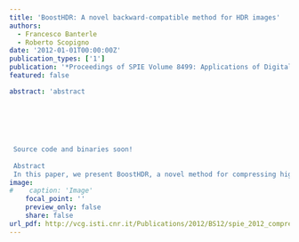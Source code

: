 ```yaml
---
title: 'BoostHDR: A novel backward-compatible method for HDR images'
authors:
  - Francesco Banterle
  - Roberto Scopigno
date: '2012-01-01T00:00:00Z'
publication_types: ['1']
publication: '*Proceedings of SPIE Volume 8499: Applications of Digital Image Processing XXXV*'
featured: false

abstract: 'abstract 	 	 	    Source code and binaries soon!  Abstract In this paper, we present BoostHDR, a novel method for compressing high dynamic range (HDR) images. The algorithm leverages on a novel segmentation-based tone mapping operator (TMO) which relaxes the no seams constraint. Our method can work with both JPEG and JPEG2000 encoders. Moreover, it provides better results compared to the state of the art in HDR images compression algorithms in terms of bit per pixels (bpp), and visual quality using objective metrics. Keywords: HDR Imaging, HDR Image Compression'
image:
#    caption: 'Image'
    focal_point: ''
    preview_only: false
    share: false
url_pdf: http://vcg.isti.cnr.it/Publications/2012/BS12/spie_2012_compression_hdr.pdf
---
```

